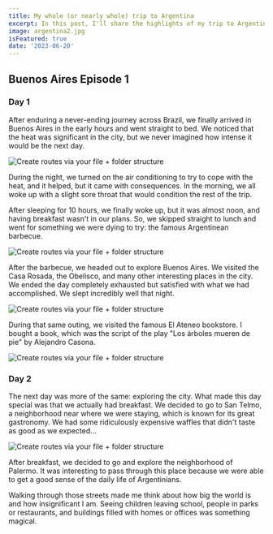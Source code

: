 ```yaml
---
title: My whole (or nearly whole) trip to Argentina
excerpt: In this post, I'll share the highlights of my trip to Argentina and the thoughts I had throughout that time.
image: argentina2.jpg
isFeatured: true
date: '2023-06-20'
---
```


## Buenos Aires Episode 1

### Day 1

After enduring a never-ending journey across Brazil, we finally arrived in Buenos Aires in the early hours and went straight to bed. We noticed that the heat was significant in the city, but we never imagined how intense it would be the next day.

![Create routes via your file + folder structure](argentina3.jpeg)


During the night, we turned on the air conditioning to try to cope with the heat, and it helped, but it came with consequences. In the morning, we all woke up with a slight sore throat that would condition the rest of the trip.

After sleeping for 10 hours, we finally woke up, but it was almost noon, and having breakfast wasn't in our plans. So, we skipped straight to lunch and went for something we were dying to try: the famous Argentinean barbecue.

![Create routes via your file + folder structure](argentina4.jpeg)

After the barbecue, we headed out to explore Buenos Aires. We visited the Casa Rosada, the Obelisco, and many other interesting places in the city. We ended the day completely exhausted but satisfied with what we had accomplished. We slept incredibly well that night.

![Create routes via your file + folder structure](argentina1.jpg)

During that same outing, we visited the famous El Ateneo bookstore. I bought a book, which was the script of the play "Los árboles mueren de pie" by Alejandro Casona.

![Create routes via your file + folder structure](argentina5.jpeg)

### Day 2

The next day was more of the same: exploring the city. What made this day special was that we actually had breakfast. We decided to go to San Telmo, a neighborhood near where we were staying, which is known for its great gastronomy. We had some ridiculously expensive waffles that didn't taste as good as we expected...

![Create routes via your file + folder structure](argentina6.jpeg)


After breakfast, we decided to go and explore the neighborhood of Palermo. It was interesting to pass through this place because we were able to get a good sense of the daily life of Argentinians.

Walking through those streets made me think about how big the world is and how insignificant I am. Seeing children leaving school, people in parks or restaurants, and buildings filled with homes or offices was something magical.